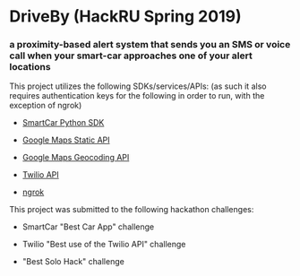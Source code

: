 # DriveBy (HackRU Spring 2019)

### a proximity-based alert system that sends you an SMS or voice call when your smart-car approaches one of your alert locations

This project utilizes the following SDKs/services/APIs: (as such it also requires authentication keys for the following in order to run, with the exception of ngrok)

* [SmartCar Python SDK](https://github.com/smartcar/python-sdk)

* [Google Maps Static API](https://developers.google.com/maps/documentation/maps-static/dev-guide)

* [Google Maps Geocoding API](https://developers.google.com/maps/documentation/geocoding/intro)

* [Twilio API](https://www.twilio.com/docs/)

* [ngrok](https://ngrok.com/)

This project was submitted to the following hackathon challenges:

* SmartCar "Best Car App" challenge

* Twilio "Best use of the Twilio API" challenge

* "Best Solo Hack" challenge
